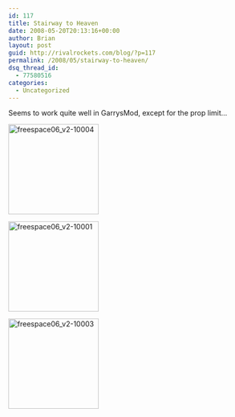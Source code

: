 ```yaml
---
id: 117
title: Stairway to Heaven
date: 2008-05-20T20:13:16+00:00
author: Brian
layout: post
guid: http://rivalrockets.com/blog/?p=117
permalink: /2008/05/stairway-to-heaven/
dsq_thread_id:
  - 77580516
categories:
  - Uncategorized
---
```

Seems to work quite well in GarrysMod, except for the prop limit...

<!-- see gallery_shortcode() in wp-includes/media.php -->

<div id='gallery-1' class='gallery galleryid-117 gallery-columns-3 gallery-size-thumbnail'>
  <dl class='gallery-item'>
    <dt class='gallery-icon'>
      <a href='http://localhost/blog/2008/05/stairway-to-heaven/freespace06_v2-10004/' title='freespace06_v2-10004'><img width="180" height="180" src="http://localhost/blog/wp-content/uploads/2008/05/freespace06_v2-10004-180x180.jpg" class="attachment-thumbnail" alt="freespace06_v2-10004" title="freespace06_v2-10004" /></a>
    </dt>
  </dl>
  
  <dl class='gallery-item'>
    <dt class='gallery-icon'>
      <a href='http://localhost/blog/2008/05/stairway-to-heaven/freespace06_v2-10001/' title='freespace06_v2-10001'><img width="180" height="180" src="http://localhost/blog/wp-content/uploads/2008/05/freespace06_v2-10001-180x180.jpg" class="attachment-thumbnail" alt="freespace06_v2-10001" title="freespace06_v2-10001" /></a>
    </dt>
  </dl>
  
  <dl class='gallery-item'>
    <dt class='gallery-icon'>
      <a href='http://localhost/blog/2008/05/stairway-to-heaven/freespace06_v2-10003/' title='freespace06_v2-10003'><img width="180" height="180" src="http://localhost/blog/wp-content/uploads/2008/05/freespace06_v2-10003-180x180.jpg" class="attachment-thumbnail" alt="freespace06_v2-10003" title="freespace06_v2-10003" /></a>
    </dt>
  </dl>
  
  <br style="clear: both" /> <br style='clear: both;' />
</div>